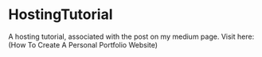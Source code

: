 # HostingTutorial
A hosting tutorial, associated with the post on my medium page. 
Visit here: (How To Create A Personal Portfolio Website)
